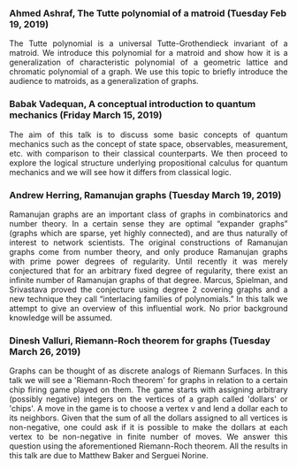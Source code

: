 ### Ahmed Ashraf, The Tutte polynomial of a matroid (Tuesday Feb 19, 2019)
<p style='text-align: justify;'>
The Tutte polynomial is a universal Tutte-Grothendieck invariant of a matroid. We introduce this polynomial for a matroid and show how it is a generalization of characteristic polynomial of a geometric lattice and chromatic polynomial of a graph. We use this topic to briefly introduce the audience to matroids, as a generalization of graphs. 
</p>

### Babak Vadequan, A conceptual introduction to quantum mechanics (Friday March 15, 2019)
<p style='text-align: justify;'>
The aim of this talk is to discuss some basic concepts of quantum mechanics such as the concept of state space, observables, measurement, etc. with comparison to their classical counterparts. We then proceed to explore the logical structure underlying propositional calculus for quantum mechanics and we will see how it differs from classical logic.
</p>

### Andrew Herring, Ramanujan graphs (Tuesday March 19, 2019)
<p style='text-align: justify;'>
Ramanujan graphs are an important class of graphs in combinatorics and number theory. In a certain sense they are optimal “expander graphs” (graphs which are sparse, yet highly connected), and are thus naturally of interest to network scientists. The original constructions of Ramanujan graphs come from number theory, and only produce Ramanujan graphs with prime power degrees of regularity. Until recently it was merely conjectured that for an arbitrary fixed degree of regularity, there exist an infinite number of Ramanujan graphs of that degree. Marcus, Spielman, and Srivastava proved the conjecture using degree 2 covering graphs and a new technique they call “interlacing families of polynomials.” In this talk we attempt to give an overview of this influential work. No prior background knowledge will be assumed.
</p>

### Dinesh Valluri, Riemann-Roch theorem for graphs (Tuesday March 26, 2019)
<p style='text-align: justify;'>
Graphs can be thought of as discrete analogs of Riemann Surfaces. In this talk we will see a 'Riemann-Roch theorem' for graphs in relation to a certain chip firing game played on them. The game starts with assigning arbitrary (possibly negative) integers on the vertices of a graph called 'dollars' or 'chips'. A move in the game is to choose a vertex v and lend a dollar each to its neighbors. Given that the sum of all the dollars assigned to all vertices is non-negative, one could ask if it is possible to make the dollars at each vertex to be non-negative in finite number of moves. We answer this question using the aforementioned Riemann-Roch theorem. All the results in this talk are due to Matthew Baker and Serguei Norine.
</p>
